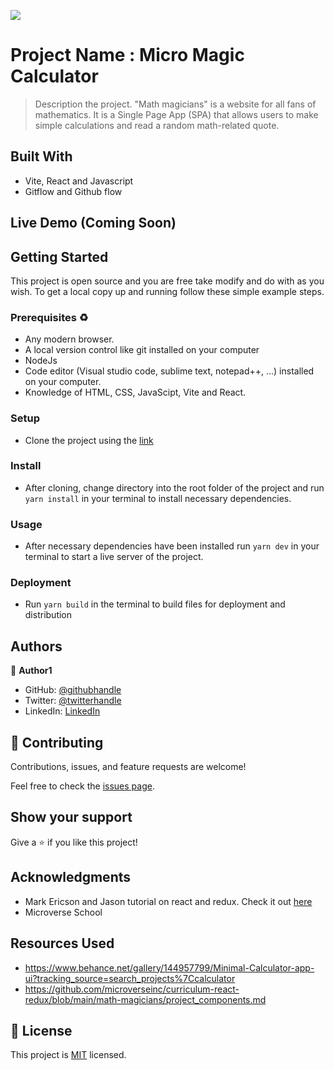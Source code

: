 ![](https://img.shields.io/badge/Microverse-blueviolet)

# Project Name : Micro Magic Calculator

> Description the project.
"Math magicians" is a website for all fans of mathematics. It is a Single Page App (SPA) that allows users to make simple calculations and read a random math-related quote.

## Built With

- Vite, React and Javascript 
- Gitflow and Github flow

## Live Demo (Coming Soon)

<!-- [Live Demo Link](https://livedemo.com) -->


## Getting Started

This project is open source and you are free take modify and do with as you wish. To get a local copy up and running follow these simple example steps.

### Prerequisites ♻️
- Any modern browser.
- A local version control like git installed on your computer
- NodeJs
- Code editor (Visual studio code, sublime text, notepad++, ...) installed on your computer.
- Knowledge of HTML, CSS, JavaScipt, Vite and React.


### Setup
- Clone the project using the [link](https://github.com/t-bello7/micro-calculator)

### Install
- After cloning, change directory into the root folder of the project and run `yarn install` in your terminal to install necessary dependencies.

### Usage
- After necessary dependencies have been installed run `yarn dev` in your terminal to start a live server of the project.
<!-- ### Run tests -->

### Deployment
- Run `yarn build` in the terminal to build files for deployment and distribution

## Authors

👤 **Author1**

- GitHub: [@githubhandle](https://github.com/t-bello7)
- Twitter: [@twitterhandle](https://twitter.com/__tbello)
- LinkedIn: [LinkedIn](https://linkedin.com/in/__tbello)

## 🤝 Contributing

Contributions, issues, and feature requests are welcome!

Feel free to check the [issues page](../../issues/).

## Show your support

Give a ⭐️ if you like this project!

## Acknowledgments

- Mark Ericson and Jason tutorial on react and redux. Check it out [here](https://react-redux.js.org/introduction/getting-started#docs-translations) 
- Microverse School

## Resources Used 
- https://www.behance.net/gallery/144957799/Minimal-Calculator-app-ui?tracking_source=search_projects%7Ccalculator
- https://github.com/microverseinc/curriculum-react-redux/blob/main/math-magicians/project_components.md
## 📝 License

This project is [MIT](./MIT.md) licensed.
